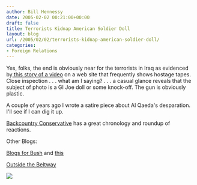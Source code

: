 ```yaml
---
author: Bill Hennessy
date: 2005-02-02 00:21:00+00:00
draft: false
title: Terrorists Kidnap American Soldier Doll
layout: blog
url: /2005/02/02/terrorists-kidnap-american-soldier-doll/
categories:
- Foreign Relations
---
```


Yes, folks, the end is obviously near for the terrorists in Iraq as evidenced by[ this story of a video](https://cnn.worldnews.printthis.clickability.com/pt/cpt?action=cpt&title=CNN.com+-+U.S.+military%3A+No+soldier+missing+in+Iraq+-+Feb+1%2C+2005&expire=03%2F3%2F2005&urlID=13075944&fb=Y&url=http%3A%2F%2Fwww.cnn.com%2F2005%2FWORLD%2Fmeast%2F02%2F01%2Firaq.hostage.ap%2Findex.html&partnerID=2006) on a web site that frequently shows hostage tapes. Close inspection . . . what am I saying? . . . a casual glance reveals that the subject of photo is a GI Joe doll or some knock-off. The gun is obviously plastic.




A couple of years ago I wrote a satire piece about Al Qaeda's desparation. I'll see if I can dig it up.




[Backcountry Conservative](https://www.jquinton.com/archives/002444.html) has a great chronology and roundup of reactions.




Other Blogs:




[Blogs for Bush](https://www.blogsforbush.com/mt/archives/003609.html) and [this](https://www.blogsforbush.com/mt/archives/003612.html)




[Outside the Beltway](https://www.outsidethebeltway.com/archives/9065)










![](https://blog.billhennessy.com/aggbug.aspx?PostID=976)

